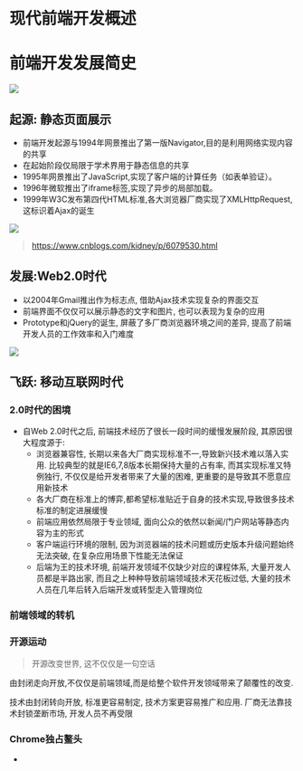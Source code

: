 # 现代前端开发概述

# 前端开发发展简史


![](./_image/2017-12-24-16-29-53.jpg)


## 起源: 静态页面展示

- 前端开发起源与1994年网景推出了第一版Navigator,目的是利用网络实现内容的共享
- 在起始阶段仅局限于学术界用于静态信息的共享
- 1995年网景推出了JavaScript,实现了客户端的计算任务（如表单验证）。
- 1996年微软推出了iframe标签,实现了异步的局部加载。
- 1999年W3C发布第四代HTML标准,各大浏览器厂商实现了XMLHttpRequest,这标识着Ajax的诞生

![](./_image/2017-12-24-17-48-15.jpg)

> https://www.cnblogs.com/kidney/p/6079530.html

## 发展:Web2.0时代

- 以2004年Gmail推出作为标志点, 借助Ajax技术实现复杂的界面交互
- 前端界面不仅仅可以展示静态的文字和图片, 也可以表现为复杂的应用
- Prototype和jQuery的诞生, 屏蔽了多厂商浏览器环境之间的差异, 提高了前端开发人员的工作效率和入门难度


![](./_image/2017-12-24-18-57-27.jpg)

## 飞跃: 移动互联网时代

### 2.0时代的困境

- 自Web 2.0时代之后, 前端技术经历了很长一段时间的缓慢发展阶段, 其原因很大程度源于:
    - 浏览器兼容性, 长期以来各大厂商实现标准不一,导致新兴技术难以落入实用. 比较典型的就是IE6,7,8版本长期保持大量的占有率, 而其实现标准又特例独行, 不仅仅是给开发者带来了大量的困难, 更重要的是导致其不愿意应用新技术
    - 各大厂商在标准上的博弈,都希望标准贴近于自身的技术实现,导致很多技术标准的制定进展缓慢
    - 前端应用依然局限于专业领域, 面向公众的依然以新闻/门户网站等静态内容为主的形式
    - 客户端运行环境的限制, 因为浏览器端的技术问题或历史版本升级问题始终无法突破, 在复杂应用场景下性能无法保证
    - 后端为王的技术环境, 前端开发领域不仅缺少对应的课程体系, 大量开发人员都是半路出家, 而且之上种种导致前端领域技术天花板过低, 大量的技术人员在几年后转入后端开发或转型走入管理岗位

### 前端领域的转机

### 开源运动
> 开源改变世界, 这不仅仅是一句空话

由封闭走向开放,不仅仅是前端领域,而是给整个软件开发领域带来了颠覆性的改变.

技术由封闭转向开放, 标准更容易制定, 技术方案更容易推广和应用. 厂商无法靠技术封锁垄断市场, 开发人员不再受限

### Chrome独占鳌头

- 



